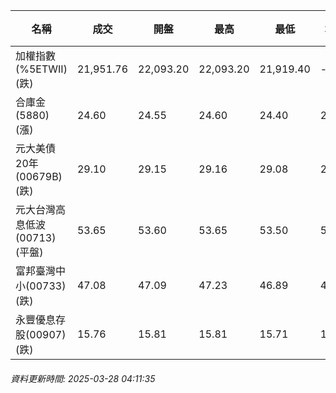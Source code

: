 | 名稱 | 成交 | 開盤 | 最高 | 最低 | 均價 | 成交金額(億) | 昨收 | 漲跌幅 | 漲跌 | 總量 | 昨量 | 振幅 |
| -------- | -------- | -------- | -------- |-------- | -------- | -------- |-------- |-------- |-------- | -------- | -------- |-------- |
|加權指數(%5ETWII) (跌)|21,951.76|22,093.20|22,093.20|21,919.40|-|2,643.66|22,260.29|1.39%|308.53|5,552,764|0|0.78%|
|合庫金(5880) (漲)|24.60|24.55|24.60|24.40|24.50|1.76|24.55|0.20%|0.05|7,193|7,507|0.81%|
|元大美債20年(00679B) (跌)|29.10|29.15|29.16|29.08|29.12|8.45|29.20|0.34%|0.10|29,002|22,463|0.27%|
|元大台灣高息低波(00713) (平盤)|53.65|53.60|53.65|53.50|53.59|5.57|53.65|0.00%|0.00|10,392|7,249|0.28%|
|富邦臺灣中小(00733) (跌)|47.08|47.09|47.23|46.89|47.07|0.529|47.73|1.36%|0.65|1,123|529|0.71%|
|永豐優息存股(00907) (跌)|15.76|15.81|15.81|15.71|15.74|0.252|15.84|0.51%|0.08|1,600|846|0.63%|
###### 資料更新時間: 2025-03-28 04:11:35